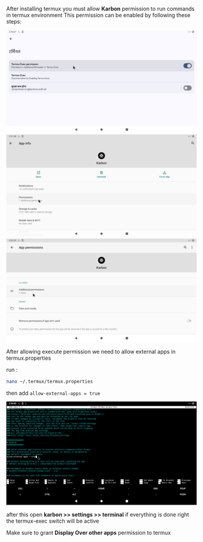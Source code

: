 After installing termux you must allow **Karbon** permission to run commands in termux environment
This permission can be enabled by following these steps:

<img src="screenshots/execPerm.png" />
<img src="screenshots/Perm.png" />
<img src="screenshots/Aperm.png" />

After allowing execute permission we need to allow external apps in termux.properties

run :

```bash
nano ~/.termux/termux.properties
```

then add ```allow-external-apps = true```

<img src="screenshots/externalApp.png" />

after this open **karbon >> settings >> terminal** if everything is done right the termux-exec switch will be active

Make sure to grant **Display Over other apps** permission to termux